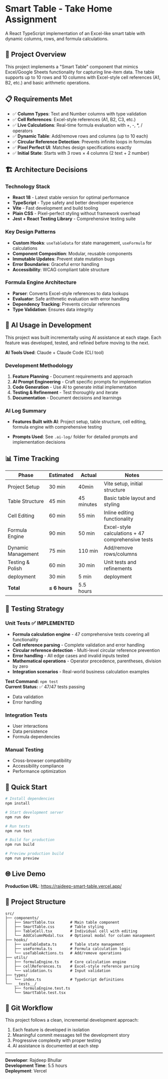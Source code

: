 # Smart Table - Take Home Assignment

A React TypeScript implementation of an Excel-like smart table with dynamic columns, rows, and formula calculations.

## 🚀 Project Overview

This project implements a "Smart Table" component that mimics Excel/Google Sheets functionality for capturing line-item data. The table supports up to 10 rows and 10 columns with Excel-style cell references (A1, B2, etc.) and basic arithmetic operations.

## 📋 Requirements Met

- ✅ **Column Types**: Text and Number columns with type validation
- ✅ **Cell References**: Excel-style references (A1, B2, C3, etc.)
- ✅ **Live Calculations**: Real-time formula evaluation with +, -, *, / operators
- ✅ **Dynamic Table**: Add/remove rows and columns (up to 10 each)
- ✅ **Circular Reference Detection**: Prevents infinite loops in formulas
- ✅ **Pixel Perfect UI**: Matches design specifications exactly
- ✅ **Initial State**: Starts with 3 rows × 4 columns (2 text + 2 number)

## 🏗️ Architecture Decisions

### Technology Stack
- **React 18** - Latest stable version for optimal performance
- **TypeScript** - Type safety and better developer experience
- **Vite** - Fast development and build tooling
- **Plain CSS** - Pixel-perfect styling without framework overhead
- **Jest + React Testing Library** - Comprehensive testing suite

### Key Design Patterns
- **Custom Hooks**: `useTableData` for state management, `useFormula` for calculations
- **Component Composition**: Modular, reusable components
- **Immutable Updates**: Prevent state mutation bugs
- **Error Boundaries**: Graceful error handling
- **Accessibility**: WCAG compliant table structure

### Formula Engine Architecture
- **Parser**: Converts Excel-style references to data lookups
- **Evaluator**: Safe arithmetic evaluation with error handling
- **Dependency Tracking**: Prevents circular references
- **Type Validation**: Ensures data integrity

## 🤖 AI Usage in Development

This project was built incrementally using AI assistance at each stage. Each feature was developed, tested, and refined before moving to the next.

**AI Tools Used**: Claude + Claude Code (CLI tool) 

### Development Methodology
1. **Feature Planning** - Document requirements and approach
2. **AI Prompt Engineering** - Craft specific prompts for implementation
3. **Code Generation** - Use AI to generate initial implementation
4. **Testing & Refinement** - Test thoroughly and iterate
5. **Documentation** - Document decisions and learnings

### AI Log Summary
- **Features Built with AI**: Project setup, table structure, cell editing, formula engine with comprehensive testing

- **Prompts Used**: See `.ai-log/` folder for detailed prompts and implementation decisions

## 📊 Time Tracking

| Phase | Estimated | Actual | Notes |
|-------|-----------|--------|-------|
| Project Setup | 30 min | 40min | Vite setup, initial structure |
| Table Structure | 45 min | 45 minutes | Basic table layout and styling |
| Cell Editing | 60 min | 55 min | Inline editing functionality |
| Formula Engine | 90 min | 50 min | Excel-style calculations + 47 comprehensive tests |
| Dynamic Management | 75 min | 110 min | Add/remove rows/columns |
| Testing & Polish | 60 min | 30 min | Unit tests and refinements |
| deployment | 30 min | 5 min | deployment |
| **Total** | **≤ 6 hours** | 5.5 hours

## 🧪 Testing Strategy

### Unit Tests ✅ IMPLEMENTED
- **Formula calculation engine** - 47 comprehensive tests covering all functionality
- **Cell reference parsing** - Complete validation and error handling
- **Circular reference detection** - Multi-level circular reference prevention
- **Error handling** - All edge cases and invalid inputs tested
- **Mathematical operations** - Operator precedence, parentheses, division by zero
- **Integration scenarios** - Real-world business calculation examples

**Test Command:** `npm test`  
**Current Status:** ✅ 47/47 tests passing
- Data validation
- Error handling

### Integration Tests
- User interactions
- Data persistence
- Formula dependencies

### Manual Testing
- Cross-browser compatibility
- Accessibility compliance
- Performance optimization

## 🚀 Quick Start

```bash
# Install dependencies
npm install

# Start development server
npm run dev

# Run tests
npm run test

# Build for production
npm run build

# Preview production build
npm run preview
```

## 🌐 Live Demo

**Production URL**: https://rajdeep-smart-table.vercel.app/

## 📁 Project Structure

```
src/
├── components/
│   ├── SmartTable.tsx       # Main table component
│   ├── SmartTable.css       # Table styling
│   ├── TableCell.tsx        # Individual cell with editing
│   └── AddColumnModal.tsx   # Optional modal for column management
├── hooks/
│   ├── useTableData.ts      # Table state management
│   ├── useFormula.ts        # Formula calculation logic
│   └── useTableActions.ts   # Add/remove operations
├── utils/
│   ├── formulaEngine.ts     # Core calculation engine
│   ├── cellReferences.ts    # Excel-style reference parsing
│   └── validation.ts        # Input validation
├── types/
│   └── index.ts             # TypeScript definitions
└── __tests__/
    ├── formulaEngine.test.ts
    └── SmartTable.test.tsx
```

## 🔄 Git Workflow

This project follows a clean, incremental development approach:

1. Each feature is developed in isolation
2. Meaningful commit messages tell the development story
3. Progressive complexity with proper testing
4. AI assistance is documented at each step

---

**Developer**: Rajdeep Bhullar  
**Development Time**: 5.5 hours   
**Deployment**: Vercel  